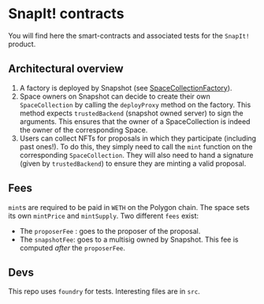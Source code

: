 # SnapIt! contracts

You will find here the smart-contracts and associated tests for the `SnapIt!` product.

## Architectural overview

1. A factory is deployed by Snapshot (see [SpaceCollectionFactory](src/SpacecollectionFactory.sol)).
2. Space owners on Snapshot can decide to create their own `SpaceCollection` by calling the `deployProxy` method on the
   factory. This method expects `trustedBackend` (snapshot owned server) to sign the arguments. This ensures that the
   owner of a SpaceCollection is indeed the owner of the corresponding Space.
3. Users can collect NFTs for proposals in which they participate (including past ones!). To do this, they simply need
   to call the `mint` function on the corresponding `SpaceCollection`. They will also need to hand a signature (given by
   `trustedBackend`) to ensure they are minting a valid proposal.

## Fees

`mint`s are required to be paid in `WETH` on the Polygon chain. The space sets its own `mintPrice` and `mintSupply`. Two
different `fees` exist:

- The `proposerFee` : goes to the proposer of the proposal.
- The `snapshotFee`: goes to a multisig owned by Snapshot. This fee is computed _after_ the `proposerFee`.

## Devs

This repo uses `foundry` for tests. Interesting files are in `src`.

